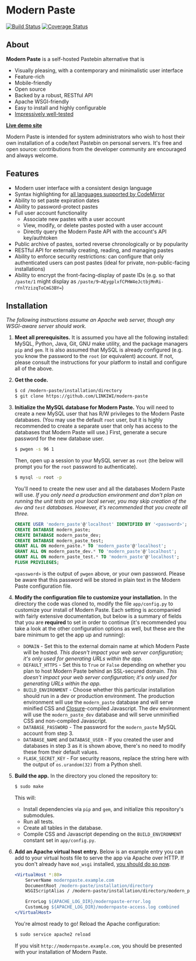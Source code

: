 Modern Paste
===========

[![Build Status](https://travis-ci.org/LINKIWI/modern-paste.svg?branch=dev)](https://travis-ci.org/LINKIWI/modern-paste) [![Coverage Status](https://coveralls.io/repos/LINKIWI/modern-paste/badge.svg?branch=dev&service=github)](https://coveralls.io/github/LINKIWI/modern-paste?branch=dev)

## About

**Modern Paste** is a self-hosted Pastebin alternative that is
+ Visually pleasing, with a contemporary and minimalistic user interface
+ Feature-rich
+ Mobile-friendly
+ Open source
+ Backed by a robust, RESTful API
+ Apache WSGI-friendly
+ Easy to install and highly configurable
+ [Impressively well-tested](https://coveralls.io/github/LINKIWI/modern-paste)

[**Live demo site**](https://demo.modernpaste.com)

Modern Paste is intended for system administrators who wish to host their own installation of a code/text Pastebin on personal servers. It's free and open source: contributions from the developer community are encouraged and always welcome.

## Features

+ Modern user interface with a consistent design language
+ Syntax highlighting for [all languages supported by CodeMirror](https://codemirror.net/mode/)
+ Ability to set paste expiration dates
+ Ability to password-protect pastes
+ Full user account functionality
	+ Associate new pastes with a user account
	+ View, modify, or delete pastes posted with a user account
	+ Directly query the Modern Paste API with the account's API key/authtoken
+ Public archive of pastes, sorted reverse chronologically or by popularity
+ RESTful API for externally creating, reading, and managing pastes
+ Ability to enforce security restrictions: can configure that only authenticated users can post pastes (ideal for private, non-public-facing installations)
+ Ability to encrypt the front-facing-display of paste IDs (e.g. so that `/paste/1` might display as `/paste/9~AEygplxfCPHW4eJctbjMnRi-rYnlYzizqToCmG3BY=`)

## Installation

*The following instructions assume an Apache web server, though any WSGI-aware server should work.*

1. **Meet all prerequisites.**
   It is assumed you have all the following installed: MySQL, Python, Java, Git, GNU make utility, and the package managers `pip` and `gem`. It is also assumed that MySQL is already configured (e.g. you know the password to the `root` (or equivalent) account. If not, please consult the instructions for your platform to install and configure all of the above.

2. **Get the code.**
   ```bash
   $ cd /modern-paste/installation/directory
   $ git clone https://github.com/LINKIWI/modern-paste
   ```

3. **Initialize the MySQL database for Modern Paste.**
   You will need to create a new MySQL user that has R/W privileges to the Modern Paste databases. (You may use the default `root` user, but it is highly recommended to create a separate user that only has access to the databases that Modern Paste will use.)
   First, generate a secure password for the new database user.
   ```bash
   $ pwgen -s 96 1
   ```
   Then, open up a session to your MySQL server as `root` (the below will prompt you for the `root` password to authenticate).
   ```bash
   $ mysql -u root -p
   ```
   You'll need to create the new user and all the databases Modern Paste will use. *If you only need a production environment and don't plan on running the unit tests on your local server, you may skip creation of the `dev` and `test` databases. However, it's recommended that you create all three.*
   ```sql
   CREATE USER 'modern_paste'@'localhost' IDENTIFIED BY '<password>';
   CREATE DATABASE modern_paste;
   CREATE DATABASE modern_paste_dev;
   CREATE DATABASE modern_paste_test;
   GRANT ALL ON modern_paste.* TO 'modern_paste'@'localhost';
   GRANT ALL ON modern_paste_dev.* TO 'modern_paste'@'localhost';
   GRANT ALL ON modern_paste_test.* TO 'modern_paste'@'localhost';
   FLUSH PRIVILEGES;
   ```
   `<password>` is the output of `pwgen` above, or your own password. Please be aware that this password will be stored in plain text in the Modern Paste configuration file.

4. **Modify the configuration file to customize your installation.**
   In the directory the code was cloned to, modify the file `app/config.py` to customize your install of Modern Paste. Each setting is accompanied with fairly extensive documentation, but below is a summary of fields that you are **required** to set in order to continue (it's recommended you take a look at the other configuration options as well, but these are the bare minimum to get the app up and running):
   + `DOMAIN` - Set this to the external domain name at which Modern Paste will be hosted. *This doesn't impact your web server configuration; it's only used for generating URLs within the app.*
   + `DEFAULT_HTTPS` - Set this to `True` or `False` depending on whether you plan to host Modern Paste behind an SSL-secured domain. *This doesn't impact your web server configuration; it's only used for generating URLs within the app.*
   + `BUILD_ENVIRONMENT` - Choose whether this particular installation should run in a dev or production environment. The production environment will use the `modern_paste` database and will serve minified CSS and [Closure](https://developers.google.com/closure/compiler/)-compiled Javascript. The dev environment will use the `modern_paste_dev` database and will serve unminified CSS and non-compiled Javascript.
   + `DATABASE_PASSWORD` - The password for the `modern_paste` MySQL account from step 3.
   + `DATABASE_NAME` and `DATABASE_USER` - If you created the user and databases in step 3 as it is shown above, there's no need to modify these from their default values.
   + `FLASK_SECRET_KEY` - For security reasons, replace the string here with the output of `os.urandom(32)` from a Python shell.

5. **Build the app.**
   In the directory you cloned the repository to:
   ```bash
   $ sudo make
   ```
   This will:
   + Install dependencies via `pip` and `gem`, and initialize this repository's submodules.
   + Run all tests.
   + Create all tables in the database.
   + Compile CSS and Javascript depending on the `BUILD_ENVIRONMENT` constant set in `app/config.py`.

6. **Add an Apache virtual host entry.**
   Below is an example entry you can add to your virtual hosts file to serve the app via Apache over HTTP. If you don't already have `mod_wsgi` installed, [you should do so now](https://modwsgi.readthedocs.org/en/develop/).
   ```apache
   <VirtualHost *:80>
       ServerName modernpaste.example.com
       DocumentRoot /modern-paste/installation/directory
       WSGIScriptAlias / /modern-paste/installation/directory/modern_paste.wsgi

       ErrorLog ${APACHE_LOG_DIR}/modernpaste-error.log
       CustomLog ${APACHE_LOG_DIR}/modernpaste-access.log combined
   </VirtualHost>
   ```
   You're almost ready to go! Reload the Apache configuration:
   ```bash
   $ sudo service apache2 reload
   ```
   If you visit `http://modernpaste.example.com`, you should be presented with your installation of Modern Paste.
